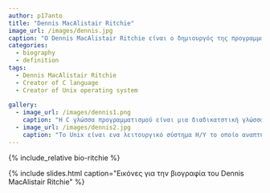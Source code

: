 ```yaml
---
author: p17anto
title: "Dennis MacAlistair Ritchie"
image_url: /images/dennis.jpg
caption: "Ο Dennis MacAlistair Ritchie είναι ο δημιουργός της προγραμματιστικής γλώσσας C και μαζί με τον συνάδελφό του Ken Thompson του λειτουργικού συστήματος Unix."
categories:
  - biography
  - definition
tags:
  - Dennis MacAlistair Ritchie
  - Creator of C language
  - Creator of Unix operating system
  
gallery:
  - image_url: /images/dennis1.png
    caption: "Η C γλώσσα προγραμματισμού είναι μια διαδικατστική γλώσσα που αναπτύχθηκε μεταξύ του 1969 και 1973 απο τον Ντένις Ρίτσι για να χρησιμοποιηθεί για την ανάπτυξη λειτουργικού συστήματος Unix."
  - image_url: /images/dennis2.jpg
    caption: "To Unix είναι ενα λειτουργικό σύστημα Η/Υ το οποίο αναπτύχθηκε τις δεκαετίες του 1960 και 1970 απο ομάδα εργαζομένων στο Bell Labs της εταιρίας ΑΤ&Τ."
---
```


{% include_relative bio-ritchie %}

{% include slides.html caption="Εικόνες για την βιογραφία του Dennis MacAlistair Ritchie" %}
